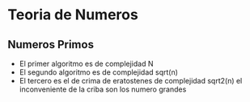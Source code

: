 # Teoria de Numeros
## Numeros Primos
- El primer algoritmo es de complejidad N
- El segundo algoritmo es de complejidad sqrt(n)
- El tercero es el de crima de eratostenes de complejidad sqrt2(n) el inconveniente de la criba son los numero grandes
